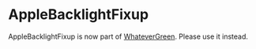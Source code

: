 AppleBacklightFixup
===================

AppleBacklightFixup is now part of [WhateverGreen](https://github.com/acidanthera/WhateverGreen). Please use it instead.
